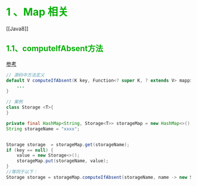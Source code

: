 # <font color=[[4caf50]] > 1 、Map 相关</font>
[[Java8]]
## <font color=[[4caf50]] >1.1、computeIfAbsent方法</font>

[参考](https://blog.csdn.net/wsen1229/article/details/81511554)

```java
// 源码中方法定义
default V computeIfAbsent(K key, Function<? super K, ? extends V> mappingFunction) {
    ...
}

// 案例
class Storage <T>{
}

private final HashMap<String, Storage<T>> storageMap = new HashMap<>();
String storageName = "xxxx";


Storage storage  = storageMap.get(storageName);
if (key == null) {
    value = new Storage<>();
    storageMap.put(storageName, value);
}
//等同于以下：
Storage storage = storageMap.computeIfAbsent(storageName, name -> new Storage<>());


```

